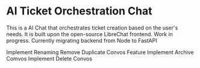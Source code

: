 # AI Ticket Orchestration Chat
This is a AI Chat that orchestrates ticket creation based on the user's needs. It is built upon the open-source LibreChat frontend.
Work in progress. Currently migrating backend from Node to FastAPI

Implement Renaming
Remove Duplicate Convos Feature
Implement Archive Comvos
Implement Delete Convos